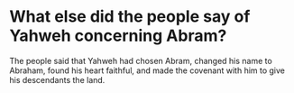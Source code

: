 # What else did the people say of Yahweh concerning Abram?

The people said that Yahweh had chosen Abram, changed his name to Abraham, found his heart faithful, and made the covenant with him to give his descendants the land.
